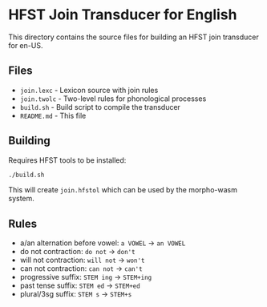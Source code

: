 # HFST Join Transducer for English

This directory contains the source files for building an HFST join transducer for en-US.

## Files

- `join.lexc` - Lexicon source with join rules
- `join.twolc` - Two-level rules for phonological processes  
- `build.sh` - Build script to compile the transducer
- `README.md` - This file

## Building

Requires HFST tools to be installed:

```bash
./build.sh
```

This will create `join.hfstol` which can be used by the morpho-wasm system.

## Rules

- a/an alternation before vowel: `a VOWEL` → `an VOWEL`
- do not contraction: `do not` → `don't`
- will not contraction: `will not` → `won't`
- can not contraction: `can not` → `can't`
- progressive suffix: `STEM ing` → `STEM+ing`
- past tense suffix: `STEM ed` → `STEM+ed`
- plural/3sg suffix: `STEM s` → `STEM+s`
